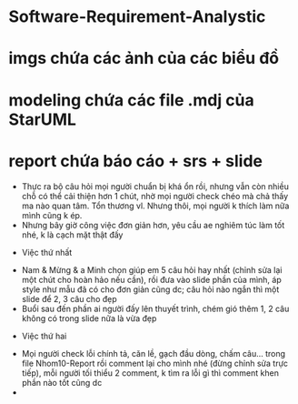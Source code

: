 # Software-Requirement-Analystic
# imgs chứa các ảnh của các biểu đồ
# modeling chứa các file .mdj của StarUML
# report chứa báo cáo + srs + slide
 
 + Thực ra bộ câu hỏi mọi người chuẩn bị khá ổn rồi, nhưng vẫn còn nhiều chỗ có thể cải thiện hơn 1 chút, nhờ mọi người check chéo mà chả thấy ma nào quan tâm. Tổn thương vl. Nhưng thôi, mọi người k thích làm nữa mình cũng k ép.
 + Nhưng bây giờ công việc đơn giản hơn, yêu cầu ae nghiêm túc làm tốt nhé, k là cạch mặt thật đấy
 
- Việc thứ nhất
 + Nam & Mừng & a Minh chọn giúp em 5 câu hỏi hay nhất (chỉnh sửa lại một chút cho hoàn hảo nếu cần), rồi đưa vào slide phần của mình,
  áp style như mẫu đã có cho đơn giản cũng dc; câu hỏi nào ngắn thì một slide để 2, 3 câu cho đẹp
 + Buổi sau đến phần ai người đấy lên thuyết trình, chém gió thêm 1, 2 câu không có trong slide nữa là vừa đẹp
 
- Việc thứ hai
 + Mọi người check lỗi chính tả, căn lề, gạch đầu dòng, chấm câu... trong file Nhom10-Report rồi comment lại cho mình nhé (đừng chỉnh sửa trực tiếp), mỗi người tối thiểu 2 comment, k tìm ra lỗi gì thì comment khen phần nào tốt cũng dc
 + 
 
 
 
